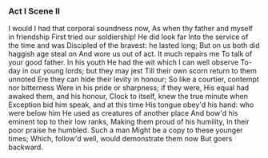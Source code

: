 ### Act I Scene II
I would I had that corporal soundness now,
As when thy father and myself in friendship
First tried our soldiership! He did look far
Into the service of the time and was
Discipled of the bravest: he lasted long;
But on us both did haggish age steal on
And wore us out of act. It much repairs me
To talk of your good father. In his youth
He had the wit which I can well observe
To-day in our young lords; but they may jest
Till their own scorn return to them unnoted
Ere they can hide their levity in honour;
So like a courtier, contempt nor bitterness
Were in his pride or sharpness; if they were,
His equal had awaked them, and his honour,
Clock to itself, knew the true minute when
Exception bid him speak, and at this time
His tongue obey'd his hand: who were below him
He used as creatures of another place
And bow'd his eminent top to their low ranks,
Making them proud of his humility,
In their poor praise he humbled.
Such a man Might be a copy to these younger times;
Which, follow'd well, would demonstrate them now
But goers backward.